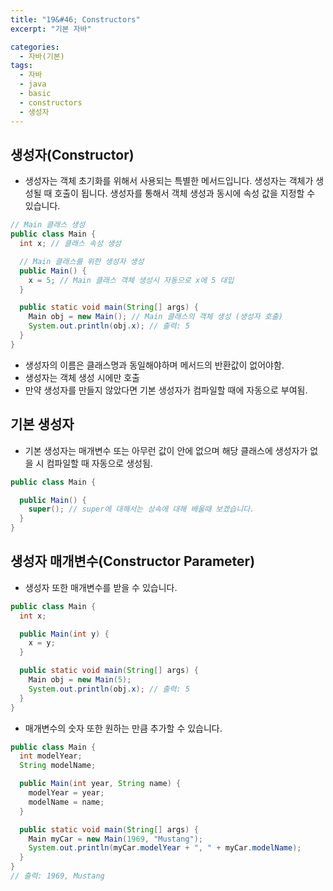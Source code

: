 ```yaml
---
title: "19&#46; Constructors"
excerpt: "기본 자바"

categories:
  - 자바(기본)
tags:
  - 자바
  - java
  - basic
  - constructors
  - 생성자
---
```


## 생성자(Constructor)
- 생성자는 객체 초기화를 위해서 사용되는 특별한 메서드입니다. 생성자는 객체가 생성될 때 호출이 됩니다. 생성자를 통해서 객체 생성과 동시에 속성 값을 지정할 수 있습니다.
```java
// Main 클래스 생성
public class Main {
  int x; // 클래스 속성 생성

  // Main 클래스를 위한 생성자 생성
  public Main() {
    x = 5; // Main 클래스 객체 생성시 자동으로 x에 5 대입
  }

  public static void main(String[] args) {
    Main obj = new Main(); // Main 클래스의 객체 생성 (생성자 호출)
    System.out.println(obj.x); // 출력: 5
  }
}
```
  - 생성자의 이름은 클래스명과 동일해야하며 메서드의 반환값이 없어야함.
  - 생성자는 객체 생성 시에만 호출
  - 만약 생성자를 만들지 않았다면 기본 생성자가 컴파일할 때에 자동으로 부여됨.

## 기본 생성자
- 기본 생성자는 매개변수 또는 아무런 값이 안에 없으며 해당 클래스에 생성자가 없을 시 컴파일할 때 자동으로 생성됨.
```java
public class Main {

  public Main() {
    super(); // super에 대해서는 상속에 대해 배울때 보겠습니다.
  }
}
```

## 생성자 매개변수(Constructor Parameter)
- 생성자 또한 매개변수를 받을 수 있습니다.
```java
public class Main {
  int x;

  public Main(int y) {
    x = y;
  }

  public static void main(String[] args) {
    Main obj = new Main(5);
    System.out.println(obj.x); // 출력: 5
  }
}
```
- 매개변수의 숫자 또한 원하는 만큼 추가할 수 있습니다.
```java
public class Main {
  int modelYear;
  String modelName;

  public Main(int year, String name) {
    modelYear = year;
    modelName = name;
  }

  public static void main(String[] args) {
    Main myCar = new Main(1969, "Mustang");
    System.out.println(myCar.modelYear + ", " + myCar.modelName);
  }
}
// 출력: 1969, Mustang
```
